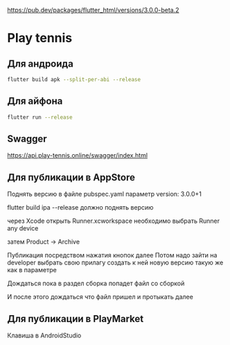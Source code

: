 https://pub.dev/packages/flutter_html/versions/3.0.0-beta.2

# Play tennis

## Для андроида

```bash
flutter build apk --split-per-abi --release
```

## Для айфона

```bash
flutter run --release
```

## Swagger

<https://api.play-tennis.online/swagger/index.html>

## Для публикации в AppStore
Поднять версию в файле pubspec.yaml
параметр version: 3.0.0+1

flutter build ipa --release
должно поднять версию

через Xcode открыть Runner.xcworkspace
необходимо выбрать Runner any device

затем Product -> Archive

Публикация посредством нажатия кнопок далее
Потом надо зайти на developer выбрать свою прилагу создать к ней новую версию
такую же как в параметре

Дождаться пока в раздел сборка попадет файл со сборкой

И после этого дождаться что файл пришел и протыкать далее

## Для публикации в PlayMarket

Клавиша в AndroidStudio